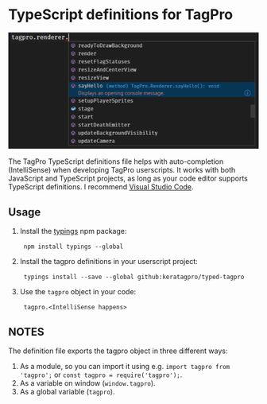 # TypeScript definitions for TagPro

![Screenshot](example.png)

The TagPro TypeScript definitions file helps with auto-completion (IntelliSense) when developing
TagPro userscripts. It works with both JavaScript and TypeScript projects, as long as
your code editor supports TypeScript definitions. I recommend
[Visual Studio Code](https://code.visualstudio.com/).

## Usage

1. Install the [typings](http://www.npmjs.com/packages/typings) npm package:

		npm install typings --global

2. Install the tagpro definitions in your userscript project:

		typings install --save --global github:keratagpro/typed-tagpro

3. Use the `tagpro` object in your code:

		tagpro.<IntelliSense happens>

## NOTES

The definition file exports the tagpro object in three different ways:
1. As a module, so you can import it using e.g. `import tagpro from 'tagpro';` or `const tagpro = require('tagpro');`.
2. As a variable on window (`window.tagpro`).
3. As a global variable (`tagpro`).
